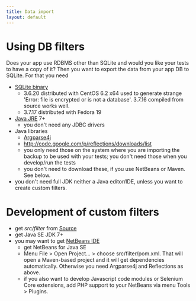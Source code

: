 ```yaml
---
title: Data import
layout: default
---
```


# Using DB filters #
Does your app use RDBMS other than SQLite and would you like your tests to have a copy of it? Then you want to export the data from your app DB to SQLite. For that you need
  * [SQLite binary](http://www.sqlite.org/download.html)
    * 3.6.20 distributed with CentOS 6.2 x64 used to generate strange 'Error: file is encrypted or is not a database'. 3.7.16 compiled from source works well.
    * 3.7.17 distributed with Fedora 19
  * [Java JRE](http://www.java.com) 7+
    * you don't need any JDBC drivers
  * Java libraries
    * [Argparse4j](http://sourceforge.net/projects/argparse4j/files/latest/download?source=dlp)
    * http://code.google.com/p/reflections/downloads/list
    * you only need those on the system where you are importing the backup to be used with your tests; you don't need those when you develop/run the tests
    * you don't need to download these, if you use NetBeans or Maven. See below.
  * you don't need full JDK neither a Java editor/IDE, unless you want to create custom filters.

# Development of custom filters #
  * get _src/filter_ from [Source](https://code.google.com/p/selite/source/checkout)
  * get Java SE JDK 7+
  * you may want to get [NetBeans IDE](http://www.netbeans.org)
    * get NetBeans for Java SE
    * Menu File > Open Project... > choose src/filter/pom.xml. That will open a Maven-based project and it will get dependencies automatically. Otherwise you need Argparse4j and Reflections as above.
    * if you also want to develop Javascript code modules or Selenium Core extensions, add PHP support to your NetBeans via menu Tools > Plugins.